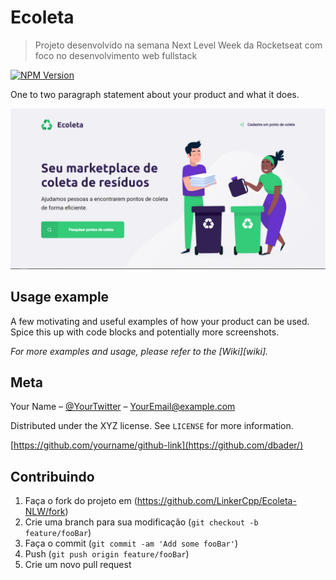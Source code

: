 # Ecoleta
> Projeto desenvolvido na semana Next Level Week da Rocketseat com foco no desenvolvimento web fullstack

[![NPM Version][npm-image]][npm-url]

One to two paragraph statement about your product and what it does.

![](public/assets/ecoleta.png)


## Usage example

A few motivating and useful examples of how your product can be used. Spice this up with code blocks and potentially more screenshots.

_For more examples and usage, please refer to the [Wiki][wiki]._


## Meta

Your Name – [@YourTwitter](https://twitter.com/dbader_org) – YourEmail@example.com

Distributed under the XYZ license. See ``LICENSE`` for more information.

[https://github.com/yourname/github-link](https://github.com/dbader/)

## Contribuindo

1. Faça o fork do projeto em (<https://github.com/LinkerCpp/Ecoleta-NLW/fork>)
2. Crie uma branch para sua modificação (`git checkout -b feature/fooBar`)
3. Faça o commit (`git commit -am 'Add some fooBar'`)
4. Push (`git push origin feature/fooBar`)
5. Crie um novo pull request

<!-- Markdown link & img dfn's -->
[npm-image]: https://img.shields.io/npm/v/npm
[npm-url]: https://npmjs.org/package/datadog-metrics
[npm-downloads]: https://img.shields.io/npm/dm/datadog-metrics
